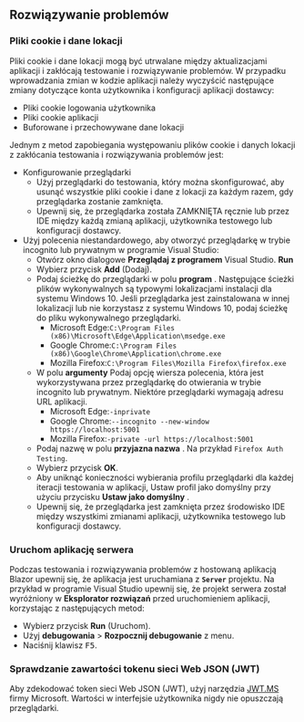 ## <a name="troubleshoot"></a>Rozwiązywanie problemów

### <a name="cookies-and-site-data"></a>Pliki cookie i dane lokacji

Pliki cookie i dane lokacji mogą być utrwalane między aktualizacjami aplikacji i zakłócają testowanie i rozwiązywanie problemów. W przypadku wprowadzania zmian w kodzie aplikacji należy wyczyścić następujące zmiany dotyczące konta użytkownika i konfiguracji aplikacji dostawcy:

* Pliki cookie logowania użytkownika
* Pliki cookie aplikacji
* Buforowane i przechowywane dane lokacji

Jednym z metod zapobiegania występowaniu plików cookie i danych lokacji z zakłócania testowania i rozwiązywania problemów jest:

* Konfigurowanie przeglądarki
  * Użyj przeglądarki do testowania, który można skonfigurować, aby usunąć wszystkie pliki cookie i dane z lokacji za każdym razem, gdy przeglądarka zostanie zamknięta.
  * Upewnij się, że przeglądarka została ZAMKNIĘTA ręcznie lub przez IDE między każdą zmianą aplikacji, użytkownika testowego lub konfiguracji dostawcy.
* Użyj polecenia niestandardowego, aby otworzyć przeglądarkę w trybie incognito lub prywatnym w programie Visual Studio:
  * Otwórz okno dialogowe **Przeglądaj z programem** Visual Studio. **Run**
  * Wybierz przycisk **Add** (Dodaj).
  * Podaj ścieżkę do przeglądarki w polu **program** . Następujące ścieżki plików wykonywalnych są typowymi lokalizacjami instalacji dla systemu Windows 10. Jeśli przeglądarka jest zainstalowana w innej lokalizacji lub nie korzystasz z systemu Windows 10, podaj ścieżkę do pliku wykonywalnego przeglądarki.
    * Microsoft Edge:`C:\Program Files (x86)\Microsoft\Edge\Application\msedge.exe`
    * Google Chrome:`C:\Program Files (x86)\Google\Chrome\Application\chrome.exe`
    * Mozilla Firefox:`C:\Program Files\Mozilla Firefox\firefox.exe`
  * W polu **argumenty** Podaj opcję wiersza polecenia, która jest wykorzystywana przez przeglądarkę do otwierania w trybie incognito lub prywatnym. Niektóre przeglądarki wymagają adresu URL aplikacji.
    * Microsoft Edge:`-inprivate`
    * Google Chrome:`--incognito --new-window https://localhost:5001`
    * Mozilla Firefox:`-private -url https://localhost:5001`
  * Podaj nazwę w polu **przyjazna nazwa** . Na przykład `Firefox Auth Testing`.
  * Wybierz przycisk **OK**.
  * Aby uniknąć konieczności wybierania profilu przeglądarki dla każdej iteracji testowania w aplikacji, Ustaw profil jako domyślny przy użyciu przycisku **Ustaw jako domyślny** .
  * Upewnij się, że przeglądarka jest zamknięta przez środowisko IDE między wszystkimi zmianami aplikacji, użytkownika testowego lub konfiguracji dostawcy.

### <a name="run-the-server-app"></a>Uruchom aplikację serwera

Podczas testowania i rozwiązywania problemów z hostowaną aplikacją Blazor upewnij się, że aplikacja jest uruchamiana z **`Server`** projektu. Na przykład w programie Visual Studio upewnij się, że projekt serwera został wyróżniony w **Eksplorator rozwiązań** przed uruchomieniem aplikacji, korzystając z następujących metod:

* Wybierz przycisk **Run** (Uruchom).
* Użyj **debugowania**  >  **Rozpocznij debugowanie** z menu.
* Naciśnij klawisz <kbd>F5</kbd>.

### <a name="inspect-the-content-of-a-json-web-token-jwt"></a>Sprawdzanie zawartości tokenu sieci Web JSON (JWT)

Aby zdekodować token sieci Web JSON (JWT), użyj narzędzia [JWT.MS](https://jwt.ms/) firmy Microsoft. Wartości w interfejsie użytkownika nigdy nie opuszczają przeglądarki.
